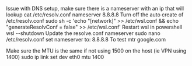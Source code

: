 Issue with DNS setup, make sure there is a nameserver with an ip that will lookup
cat /etc/resolv.conf
		nameserver 8.8.8.8
Turn off the auto create of /etc/resolv.conf
		sudo sh -c 'echo "[network]" >> /etc/wsl.conf && echo "generateResolvConf = false" >> /etc/wsl.conf'
Restart wsl in powershell
		wsl --shutdown
Update the resolve.conf nameserver
		sudo nano /etc/resolv.conf
		set nameserver to: 8.8.8.8
To test
		mtr google.com
		
Make sure the MTU is the same if not using 1500 on the host (ie VPN using 1400)
		sudo ip link set dev eth0 mtu 1400